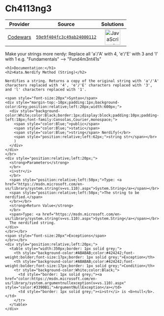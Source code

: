 [_metadata_:generated]: - "true"

# Ch4113ng3

<!-- INFO TABLE BEGIN -->

| Provider                                        | Source                                                                               | Solutions                                                                                                                                                    |
| :---------------------------------------------: | :----------------------------------------------------------------------------------: | :----------------------------------------------------------------------------------------------------------------------------------------------------------: |
| [Codewars](../../../docs/providers/Codewars.md) | [`59e9f404fc3c49ab24000112`](https://www.codewars.com/kata/59e9f404fc3c49ab24000112) | [<img src="https://res.cloudinary.com/rascaltwo/image/upload/v1631924076/javascript_ehszr7.svg" alt="JavaScript" title="JavaScript" width="50" />](solve.js) |

<!-- INFO TABLE END -->

Make your strings more nerdy: Replace all 'a'/'A' with 4, 'e'/'E' with 3 and 'l' with 1
e.g. "Fundamentals" --> "Fund4m3nt41s"

<!-- C# documentation -->
```if:csharp
<h1>Documentation:</h1>
<h2>Kata.Nerdify Method (String)</h2>

Nerdifies a string. Returns a copy of the original string with 'a'/'A' characters replaced with '4', 'e'/'E' characters replaced with '3', and 'l' characters replaced with '1'.

<span style="font-size:20px">Syntax</span>
<div style="margin-top:-10px;padding:1px;background-color:Grey;position:relative;left:20px;width:600px;">
  <div style="background-color:White;color:Black;border:1px;display:block;padding:10px;padding-left:18px;font-family:Consolas,Courier,monospace;">
    <span style="color:Blue;">public</span>
    <span style="color:Blue;">static</span>
    <span style="color:Blue;">string</span> Nerdify(</br>
    <span style="position:relative;left:62px;">string str</span></br>
    )
  </div>
</div>
</br>
<div style="position:relative;left:20px;">
  <strong>Parameters</strong>
  </br>
  <i>str</i>
  </br>
  <span style="position:relative;left:50px;">Type: <a href="https://msdn.microsoft.com/en-us/library/system.string(v=vs.110).aspx">System.String</a></span></br>
  <span style="position:relative;left:50px;">The string to be nerdified.</span>
  </br></br>
  <strong>Return Value</strong>
  </br>
  <span>Type: <a href="https://msdn.microsoft.com/en-us/library/system.string(v=vs.110).aspx">System.String</a></span></br>
  The nerdified string.
</div>
</br></br>
<span style="font-size:20px">Exceptions</span>
</br></br>
<div style="position:relative;left:20px;">
  <table style="width:350px;border: 1px solid grey;">
    <th style="background-color:#ABABAB;color:#424242;font-weight:bolder;font-size:17px;border: 1px solid grey;">Exception</th>
    <th style="background-color:#ABABAB;color:#424242;font-weight:bolder;font-size:17px;border: 1px solid grey;">Condition</th>
    <tr style="background-color:White;color:Black;">
      <td style="border: 1px solid grey;"><a href="color:https://msdn.microsoft.com/en-us/library/system.argumentnullexception(v=vs.110).aspx" style="color:#3390B1;">ArgumentNullException</a></td>
      <td style="border: 1px solid grey;"><i>str</i> is <b>null</b>.</td>
    </tr>
  </table>
</div>
```
<!-- end C# documentation -->
